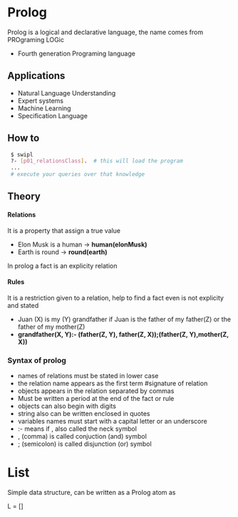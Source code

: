 # Prolog

Prolog is a logical and  declarative language, the name comes from PROgraming LOGic
 - Fourth generation Programing language

## Applications
 - Natural Language Understanding
 - Expert systems
 - Machine Learning
 - Specification Language


## How to

```sh
 $ swipl
 ?- [p01_relationsClass].  # this will load the program
 ...
 # execute your queries over that knowledge
```

## Theory

#### Relations
It is a property that assign a true value

  - Elon Musk is a human -> **human(elonMusk)**
  - Earth is round       -> **round(earth)**

In prolog a fact is an explicity  relation

#### Rules
It is a restriction given to a relation, help to find a fact even is not explicity and stated

 - Juan (X) is my (Y) grandfather if Juan is the father of my father(Z) or the father of my mother(Z)
  - **grandfather(X, Y):-  (father(Z, Y), father(Z, X));(father(Z, Y),mother(Z, X))**


### Syntax of prolog
 - names of relations must be stated in lower case
 - the relation name appears as the first term #signature of relation
 - objects appears in the relation separated by commas
 - Must be written a period at the end of the fact or rule
 - objects can also begin with digits
 - string also can be written enclosed in quotes
 - variables names must start with a capital letter or an underscore
 - :- means if , also called the neck symbol
 - , (comma) is called  conjuction (and) symbol
 - ; (semicolon) is called  disjunction (or) symbol



# List
Simple data structure, can be written as a Prolog atom as

L = []
